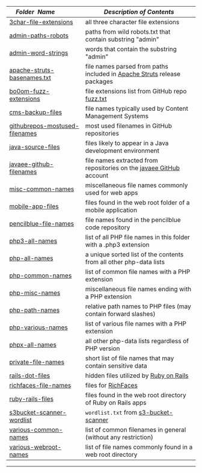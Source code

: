 |&nbsp;&nbsp;&nbsp;&nbsp;_Folder&nbsp;&nbsp;Name_&nbsp;&nbsp;&nbsp;&nbsp;| _Description of Contents_
|:----------------|--------------------------------------------------------------------------------------------------------------------------------------------------------
| [3char-file-extensions](3char-file-extensions.txt) |  all three character file extensions 
| [admin-paths-robots](admin-paths-robots.txt) |  paths from wild robots.txt that contain substring "admin" 
| [admin-word-strings](admin-word-strings.txt) |  words that contain the substring "admin" 
| [apache-struts-basenames.txt](apache-struts-basenames.txt) |  file names parsed from paths included in [Apache Struts](https://struts.apache.org) release packages  
| [bo0om-fuzz-extensions](bo0om-fuzz-extensions.txt) |  file extensions list from GitHub repo [fuzz.txt](https://github.com/bo0om/fuzz.txt) 
| [cms-backup-files](cms-backup-files.txt) |  file names typically used by Content Management Systems 
| [githubrepos-mostused-filenames](githubrepos-mostused-filenames.txt) |  most used filenames in GitHub repositories 
| [java-source-files](java-source-files.txt) |  files likely to appear in a Java development environment 
| [javaee-github-filenames](javaee-github-filenames.txt) | file names extracted from repositories on the [javaee GitHub](https://github.com/javaee "Java Enterprise Edition") account
| [misc-common-names](misc-common-names.txt) |  miscellaneous file names commonly used for web apps 
| [mobile-app-files](mobile-app-files.txt) |  files found in the web root folder of a mobile application 
| [pencilblue-file-names](pencilblue-file-names.txt) |  file names found in the pencilblue code repository 
| [php3-all-names](php3-all-names.txt) |  list of all PHP file names in this folder with a .php3 extension 
| [php-all-names](php-all-names.txt) |  a unique sorted list of the contents from all other php-data lists 
| [php-common-names](php-common-names.txt) |  list of common file names with a PHP extension 
| [php-misc-names](php-misc-names.txt) |  miscellaneous file names ending with a PHP extension 
| [php-path-names](php-path-names.txt) |  relative path names to PHP files (may contain forward slashes) 
| [php-various-names](php-various-names.txt) |  list of various file names with a PHP extension 
| [phpx-all-names](phpx-all-names.txt) |  all other php-data lists regardless of PHP version 
| [private-file-names](private-file-names.txt) |  short list of file names that may contain sensitive data 
| [rails-dot-files](rails-dot-files.txt) |  hidden files utilized by [Ruby on Rails](http://rubyonrails.org) 
| [richfaces-file-names](richfaces-file-names.txt) |  files for [RichFaces](http://richfaces.jboss.org/ "JSF Component Framework") 
| [ruby-rails-files](ruby-rails-files.txt) |  files found in the web root directory of Ruby on Rails apps 
| [s3bucket-scanner-wordlist](s3bucket-scanner-wordlist.txt) | `wordlist.txt` from [s3-bucket-scanner](https://github.com/aljazceru/s3-bucket-scanner.txt "Scanner for public S3 buckets")
| [various-common-names](various-common-names.txt) |  list of common filenames in general (without any restriction) 
| [various-webroot-names](various-webroot-names.txt) |  list of file names commonly found in a web root directory 

* * *

